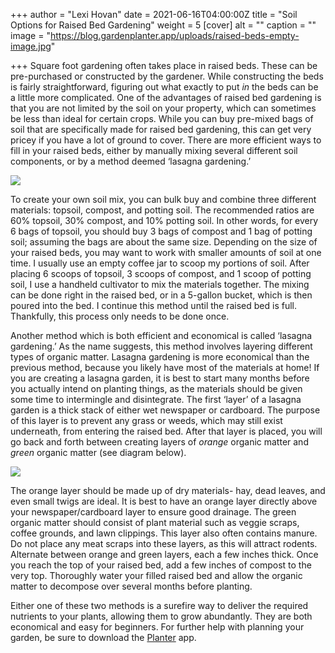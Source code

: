 +++
author = "Lexi Hovan"
date = 2021-06-16T04:00:00Z
title = "Soil Options for Raised Bed Gardening"
weight = 5
[cover]
alt = ""
caption = ""
image = "https://blog.gardenplanter.app/uploads/raised-beds-empty-image.jpg"

+++
Square foot gardening often takes place in raised beds. These can be pre-purchased or constructed by the gardener. While constructing the beds is fairly straightforward, figuring out what exactly to put _in_ the beds can be a little more complicated. One of the advantages of raised bed gardening is that you are not limited by the soil on your property, which can sometimes be less than ideal for certain crops. While you can buy pre-mixed bags of soil that are specifically made for raised bed gardening, this can get very pricey if you have a lot of ground to cover. There are more efficient ways to fill in your raised beds, either by manually mixing several different soil components, or by a method deemed ‘lasagna gardening.’

![](https://blog.gardenplanter.app/uploads/raised-beds-soil-image-2.jpg)

To create your own soil mix, you can bulk buy and combine three different materials: topsoil, compost, and potting soil. The recommended ratios are 60% topsoil, 30% compost, and 10% potting soil. In other words, for every 6 bags of topsoil, you should buy 3 bags of compost and 1 bag of potting soil; assuming the bags are about the same size. Depending on the size of your raised beds, you may want to work with smaller amounts of soil at one time. I usually use an empty coffee jar to scoop my portions of soil. After placing 6 scoops of topsoil, 3 scoops of compost, and 1 scoop of potting soil, I use a handheld cultivator to mix the materials together. The mixing can be done right in the raised bed, or in a 5-gallon bucket, which is then poured into the bed. I continue this method until the raised bed is full. Thankfully, this process only needs to be done once.

Another method which is both efficient and economical is called ‘lasagna gardening.’ As the name suggests, this method involves layering different types of organic matter. Lasagna gardening is more economical than the previous method, because you likely have most of the materials at home! If you are creating a lasagna garden, it is best to start many months before you actually intend on planting things, as the materials should be given some time to intermingle and disintegrate. The first ‘layer’ of a lasagna garden is a thick stack of either wet newspaper or cardboard. The purpose of this layer is to prevent any grass or weeds, which may still exist underneath, from entering the raised bed. After that layer is placed, you will go back and forth between creating layers of _orange_ organic matter and _green_ organic matter (see diagram below).

![](https://blog.gardenplanter.app/uploads/lasagna-gardening-diagram-png.png)

The orange layer should be made up of dry materials- hay, dead leaves, and even small twigs are ideal. It is best to have an orange layer directly above your newspaper/cardboard layer to ensure good drainage. The green organic matter should consist of plant material such as veggie scraps, coffee grounds, and lawn clippings. This layer also often contains manure. Do not place any meat scraps into these layers, as this will attract rodents. Alternate between orange and green layers, each a few inches thick. Once you reach the top of your raised bed, add a few inches of compost to the very top. Thoroughly water your filled raised bed and allow the organic matter to decompose over several months before planting.

Either one of these two methods is a surefire way to deliver the required nutrients to your plants, allowing them to grow abundantly. They are both economical and easy for beginners. For further help with planning your garden, be sure to download the [Planter](https://gardenplanter.app/) app.